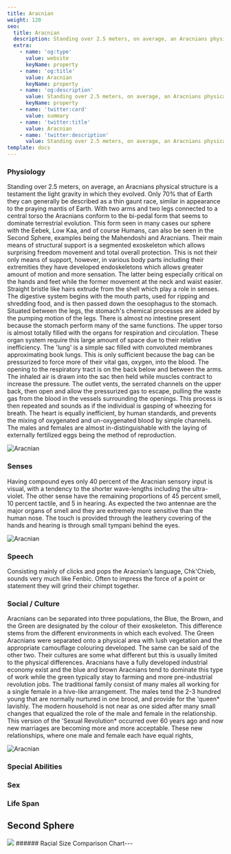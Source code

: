 ```yaml
---
title: Aracnian
weight: 120
seo:
  title: Aracnian
  description: Standing over 2.5 meters, on average, an Aracnians physical structure is a testament the light gravity in which they evolved. Only 70% that of Earth they can generally be described as a thin gaunt race, similar in appearance to the praying mantis of Earth.
  extra:
    - name: 'og:type'
      value: website
      keyName: property
    - name: 'og:title'
      value: Aracnian
      keyName: property
    - name: 'og:description'
      value: Standing over 2.5 meters, on average, an Aracnians physical structure is a testament the light gravity in which they evolved. Only 70% that of Earth they can generally be described as a thin gaunt race, similar in appearance to the praying mantis of Earth.
      keyName: property
    - name: 'twitter:card'
      value: summary
    - name: 'twitter:title'
      value: Aracnian
    - name: 'twitter:description'
      value: Standing over 2.5 meters, on average, an Aracnians physical structure is a testament the light gravity in which they evolved. Only 70% that of Earth they can generally be described as a thin gaunt race, similar in appearance to the praying mantis of Earth.
template: docs
---
```


### Physiology
Standing over 2.5 meters, on average, an Aracnians physical structure is a testament the light gravity in which they evolved. Only 70% that of Earth they can generally be described as a thin gaunt race, similar in appearance to the praying mantis of Earth. With two arms and two legs connected to a central torso the Aracnians conform to the bi-pedal form that seems to dominate terrestrial evolution. This form seen in many cases our sphere with the Eebek, Low Kaa, and of course Humans, can also be seen in the Second Sphere, examples being the Mahendoshi and Aracnians. Their main means of structural support is a segmented exoskeleton which allows surprising freedom movement and total overall protection. This is not their only means of support, however, in various body parts including their extremities they have developed endoskeletons which allows greater amount of motion and more sensation. The latter being especially critical on the hands and feet while the former movement at the neck and waist easier. Straight bristle like hairs extrude from the shell which play a role in senses.
The digestive system begins with the mouth parts, used for ripping and shredding food, and is then passed down the oesophagus to the stomach. Situated between the legs, the stomach's chemical processes are aided by the pumping motion of the legs. There is almost no intestine present because the stomach perform many of the same functions. The upper torso is almost totally filled with the organs for respiration and circulation. These organ system require this large amount of space due to their relative inefficiency. The 'lung' is a simple sac filled with convoluted membranes approximating book lungs. This is only sufficient because the bag can be pressurized to force more of their vital gas, oxygen, into the blood. The opening to the respiratory tract is on the back below and between the arms. The inhaled air is drawn into the sac then held while muscles contract to increase the pressure. The outlet vents, the serrated channels on the upper back, then open and allow the pressurized gas to escape, pulling the waste gas from the blood in the vessels surrounding the openings. This process is then repeated and sounds as if the individual is gasping of wheezing for breath. The heart is equally inefficient, by human standards, and prevents the mixing of oxygenated and un-oxygenated blood by simple channels. The males and females are almost in-distinguishable with the laying of externally fertilized eggs being the method of reproduction.

![Aracnian](/images/Aracnian_grey.jpg)</p>

### Senses
Having compound eyes only 40 percent of the Aracnian sensory input is visual, with a tendency to the shorter wave-lengths including the ultra-violet. The other sense have the remaining proportions of 45 percent smell, 10 percent tactile, and 5 in hearing. As expected the two antennae are the major organs of smell and they are extremely more sensitive than the human nose. The touch is provided through the leathery covering of the hands and hearing is through small tympani behind the eyes.

![Aracnian](/images/Aracnian_bw.jpg)</p>

### Speech
Consisting mainly of clicks and pops the Aracnian’s language, Chk'Chieb, sounds very much like Fenbic. Often to impress the force of a point or statement they will grind their chimpt together.

### Social / Culture
Aracnians can be separated into three populations, the Blue, the Brown, and the Green are designated by the colour of their exoskeleton. This difference stems from the different environments in which each evolved. The Green Aracnians were separated onto a physical area with lush vegetation and the appropriate camouflage colouring developed. The same can be said of the other two. Their cultures are some what different but this is usually limited to the physical differences. Aracnians have a fully developed industrial economy exist and the blue and brown Aracnians tend to dominate this type of work while the green typically stay to farming and more pre-industrial revolution jobs. The traditional family consist of many males all working for a single female in a hive-like arrangement. The males tend the 2-3 hundred young that are normally nurtured in one brood, and provide for the 'queen* lavishly. The modern household is not near as one sided after many small changes that equalized the role of the male and female in the relationship. This version of the 'Sexual Revolution* occurred over 60 years ago and now new marriages are becoming more and more acceptable. These new relationships, where one male and female each have equal rights,


![Aracnian](/images/AracnianAnatomical.jpg)</p>

### Special Abilities

### Sex

### Life Span

## Second Sphere
<!-- Image Map Generated by http://www.image-map.net/ -->
<img src="/images/RacesSizeChart-02small.png" usemap="#image-map">

<map name="image-map">
    <area target="_self" alt="Aracnian" title="Aracnian" href="https://genesis.theengine.com/docs/races/aracnian/" coords="3,299,130,0" shape="rect">
    <area target="_self" alt="Faborian" title="Faborian" href="https://genesis.theengine.com/docs/races/faborian/" coords="130,299,251,0" shape="rect">
    <area target="_self" alt="Mahendoshi" title="Mahendoshi" href="https://genesis.theengine.com/docs/races/mahendoshi/" coords="315,299,251,1" shape="rect">
    <area target="_self" alt="Vjesperé" title="Vjesperé" href="https://genesis.theengine.com/docs/races/vjespere/" coords="449,0,316,299" shape="rect">
    <area target="_self" alt="Sooaacoli" title="Sooaacoli" href="https://genesis.theengine.com/docs/races/sooacoli/" coords="607,0,451,298" shape="rect">
</map>
###### Racial Size Comparison Chart---
